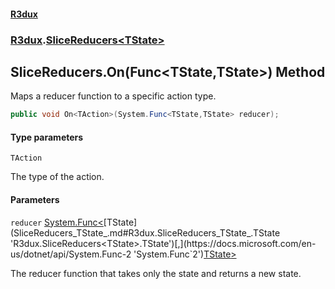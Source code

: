 #### [R3dux](R3dux.md 'R3dux')
### [R3dux](R3dux.md#R3dux 'R3dux').[SliceReducers&lt;TState&gt;](SliceReducers_TState_.md 'R3dux.SliceReducers<TState>')

## SliceReducers<TState>.On<TAction>(Func<TState,TState>) Method

Maps a reducer function to a specific action type.

```csharp
public void On<TAction>(System.Func<TState,TState> reducer);
```
#### Type parameters

<a name='R3dux.SliceReducers_TState_.On_TAction_(System.Func_TState,TState_).TAction'></a>

`TAction`

The type of the action.
#### Parameters

<a name='R3dux.SliceReducers_TState_.On_TAction_(System.Func_TState,TState_).reducer'></a>

`reducer` [System.Func&lt;](https://docs.microsoft.com/en-us/dotnet/api/System.Func-2 'System.Func`2')[TState](SliceReducers_TState_.md#R3dux.SliceReducers_TState_.TState 'R3dux.SliceReducers<TState>.TState')[,](https://docs.microsoft.com/en-us/dotnet/api/System.Func-2 'System.Func`2')[TState](SliceReducers_TState_.md#R3dux.SliceReducers_TState_.TState 'R3dux.SliceReducers<TState>.TState')[&gt;](https://docs.microsoft.com/en-us/dotnet/api/System.Func-2 'System.Func`2')

The reducer function that takes only the state and returns a new state.